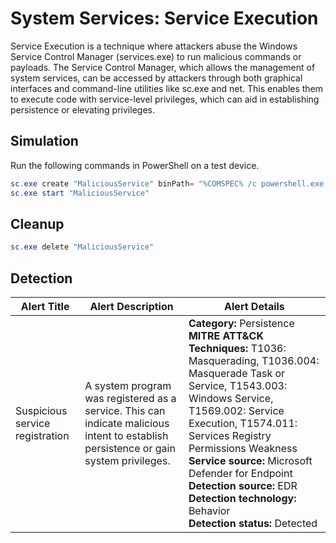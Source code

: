 # System Services: Service Execution

Service Execution is a technique where attackers abuse the Windows Service Control Manager (services.exe) to run malicious commands or payloads. The Service Control Manager, which allows the management of system services, can be accessed by attackers through both graphical interfaces and command-line utilities like sc.exe and net. This enables them to execute code with service-level privileges, which can aid in establishing persistence or elevating privileges.

## Simulation

Run the following commands in PowerShell on a test device.

```powershell
sc.exe create "MaliciousService" binPath= "%COMSPEC% /c powershell.exe -nop -w hidden -command New-Item -ItemType File C:\art-marker.txt"
sc.exe start "MaliciousService"
```

## Cleanup

```powershell
sc.exe delete "MaliciousService"
```

## Detection

| Alert Title | Alert Description | Alert Details |
| -- | -- | -- |
| Suspicious service registration | A system program was registered as a service. This can indicate malicious intent to establish persistence or gain system privileges. | **Category:** Persistence<br/>**MITRE ATT&CK Techniques:** T1036: Masquerading, T1036.004: Masquerade Task or Service, T1543.003: Windows Service, T1569.002: Service Execution, T1574.011: Services Registry Permissions Weakness<br/>**Service source:** Microsoft Defender for Endpoint <br/>**Detection source:** EDR<br/>**Detection technology:** Behavior<br/>**Detection status:** Detected<br/> |
